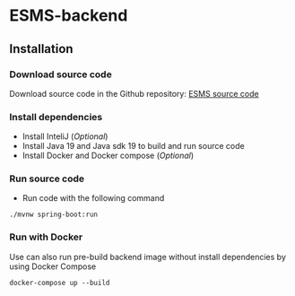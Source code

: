 # ESMS-backend

## Installation

### Download source code
Download source code in the Github repository: [ESMS source code](https://github.com/Electronics-Store-Management/ESMS-backend)

### Install dependencies

- Install InteliJ (*Optional*)
- Install Java 19 and Java sdk 19 to build and run source code
- Install Docker and Docker compose (*Optional*)

### Run source code

- Run code with the following command

```
./mvnw spring-boot:run
```

### Run with Docker
Use can also run pre-build backend image without install dependencies by using Docker Compose

```
docker-compose up --build
```
